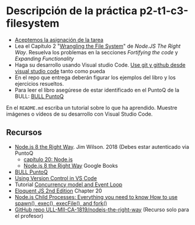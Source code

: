 # Descripción de la práctica p2-t1-c3-filesystem

* [Aceptemos la asignación de la tarea](https://classroom.github.com/a/vxrQSTc-)
* Lea el Capítulo 2 "[Wrangling the File System](https://proquest-safaribooksonline-com.accedys2.bbtk.ull.es/book/web-development/9781680505344/part-idot-getting-up-to-speed-on-nodedotjs-8/chp_filesystem_html)" de *Node.JS The Right Way*. 
Resuelva los problemas en la secciones *Fortifying the code* y *Expanding Functionality*
* Haga su desarrollo usando Visual studio Code. [Use git y github desde visual studio code](https://code.visualstudio.com/docs/editor/versioncontrol) tanto como pueda
* En el repo que entrega deberán figurar los ejemplos del libro y los ejercicios resueltos.
* Para leer el libro asegúrese de estar identificado en el PuntoQ de la BULL: [BULL PuntoQ](https://www.ull.es/servicios/biblioteca/servicios/puntoq/)

<!--
* Lea el [capítulo 20: Node.js](http://eloquentjavascript.net/2nd_edition/20_node.html) de la Segunda Edición (¡no la tercera!) del libro Eloquent JavaScript
* Añada a su repo un servidor de ficheros estáticos como el que se describe en la sección *A simple file server* del capítulo 20 (Node.js) de la Segunda Edición del libro Eloquent JavaScript
-->

En el `README.md` escriba un tutorial sobre lo que ha aprendido. Muestre imágenes o vídeos de su desarrollo con Visual Studio Code.

## Recursos

* [Node.js 8 the Right Way](https://proquest-safaribooksonline-com.accedys2.bbtk.ull.es/9781680505344). Jim Wilson. 2018 (Debes estar autenticado via PuntoQ 
    * [capítulo 20: Node.js](http://eloquentjavascript.net/2nd_edition/20_node.html) 
    * [Node.js 8 the Right Way](https://books.google.es/books?id=oA9QDwAAQBAJ&lpg=PT96&ots=-mLQPlvsSj&dq=should%20ldjclient%20emit%20a%20close%20event&hl=es&pg=PP1#v=onepage&q=should%20ldjclient%20emit%20a%20close%20event&f=false) Google Books
* [BULL PuntoQ](https://www.ull.es/servicios/biblioteca/servicios/puntoq/)
* [Using Version Control in VS Code](https://code.visualstudio.com/docs/editor/versioncontrol)
* Tutorial [Concurrency model and Event Loop](https://developer.mozilla.org/en-US/docs/Web/JavaScript/EventLoop)
* [Eloquent JS 2nd Edition](http://eloquentjavascript.net/2nd_edition/) Chapter 20
* [Node.js Child Processes: Everything you need to know How to use spawn(), exec(), execFile(), and fork()](https://medium.freecodecamp.org/node-js-child-processes-everything-you-need-to-know-e69498fe970a)
* [GitHub repo ULL-MII-CA-1819/nodejs-the-right-way](https://github.com/ULL-MII-CA-1819/nodejs-the-right-way) (Recurso solo para el profesor)
